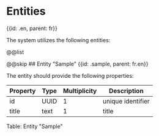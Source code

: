 # Entities
{{id: .en, parent: fr}}

The system utilizes the following entities:

@@list

@@skip ## Entity "Sample"
{{id: .sample, parent: fr.en}}

The entity should provide the following properties:

Property | Type | Multiplicity | Description
-------- | ---- | ------------ | -----------
id       | UUID | 1            | unique identifier
title    | text | 1            | title

Table: Entity "Sample"
